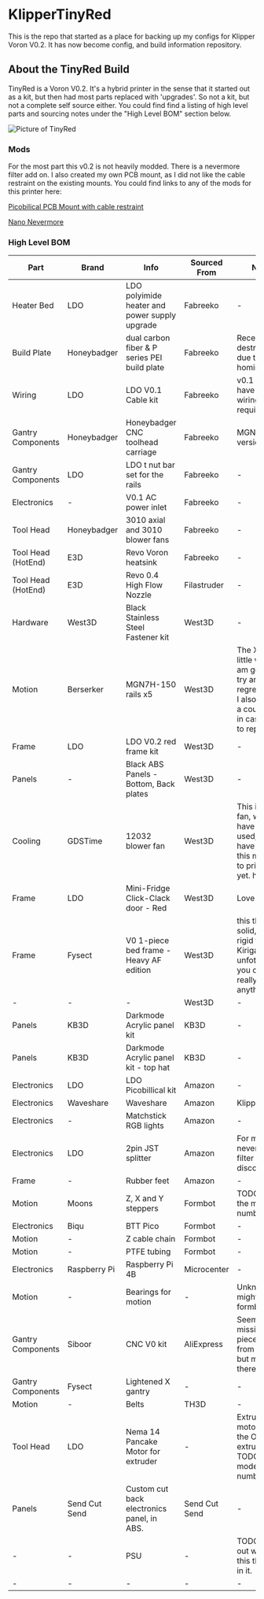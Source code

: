 # KlipperTinyRed
This is the repo that started as a place for backing up my configs for Klipper Voron V0.2. It has now become config, and build information repository.  

## About the TinyRed Build

TinyRed is a Voron V0.2.  It's a hybrid printer in the sense that it started out as a kit, but then had most parts replaced with 'upgrades'. So not a kit, but not a complete self source either.  You could find find a listing of high level parts and sourcing notes under the "High Level BOM" section below.  

![Picture of TinyRed](images/IMG_2201.heic)

### Mods
For the most part this v0.2 is not heavily modded.  There is a nevermore filter add on.  I also created my own PCB mount, as I did not like the cable restraint on the existing mounts.  You could find links to any of the mods for this printer here: 

[Picobilical PCB Mount with cable restraint](https://www.printables.com/model/1068141-ldo-v02-picobilical-umbilical-pcb-mount-remix)

[Nano Nevermore](https://www.printables.com/model/500513-voron-v0-tiny-recirculating-carbon-filter-mfnano-r)

### High Level BOM 

| Part    | Brand  | Info  | Sourced From  | Notes  |
| -------- | ------- | ------- | ------- | ------- |
| Heater Bed  | LDO    | LDO polyimide heater and power supply upgrade | Fabreeko | - |
| Build Plate | Honeybadger | dual carbon fiber & P series PEI build plate | Fabreeko | Recently destroyed due to homing error |
| Wiring | LDO | LDO V0.1 Cable kit | Fabreeko | v0.1 and v0.2 have similar wiring requirements |
| Gantry Components | Honeybadger | Honeybadger CNC toolhead carriage | Fabreeko | MGN7 version |
| Gantry Components | LDO | LDO t nut bar set for the rails | Fabreeko | - |
| Electronics | - | V0.1 AC power inlet | Fabreeko | - |
| Tool Head | Honeybadger | 3010 axial and 3010 blower fans | Fabreeko | - |
| Tool Head (HotEnd) | E3D | Revo Voron heatsink | Fabreeko | - |
| Tool Head (HotEnd) | E3D | Revo 0.4 High Flow Nozzle | Filastruder | - |
| Hardware | West3D | Black Stainless Steel Fastener kit | West3D | - |
| Motion | Berserker | MGN7H-150 rails x5 | West3D | The X rail is a little wobbly.  I am going to try and regrease, but I also ordered a couple rails in case i need to replace it. |
| Frame | LDO | LDO V0.2 red frame kit | West3D | - |
| Panels | - | Black ABS Panels - Bottom, Back plates | West3D | - |
| Cooling | GDSTime | 12032 blower fan | West3D | This is for aux fan, which I have not used, as I have not used this machine to print PLA yet. ha. |
| Frame | LDO | Mini-Fridge Click-Clack door - Red | West3D | Love this! |
| Frame | Fysect | V0 1-piece bed frame - Heavy AF edition | West3D | this thing is solid, more rigid then Kirigami, but unfotnately you cant really mount anything to it. |
| - | - | - | West3D | - |
| Panels | KB3D | Darkmode Acrylic panel kit | KB3D | - |
| Panels | KB3D | Darkmode Acrylic panel kit - top hat | KB3D | - |
| Electronics | LDO | LDO Picobillical kit | Amazon | - |
| Electronics | Waveshare | Waveshare | Amazon | KlipperScreen |
| Electronics | - | Matchstick RGB lights | Amazon | - |
| Electronics | LDO | 2pin JST splitter | Amazon | For modded nevermore filter for easy disconnect. |
| Frame | - | Rubber feet | Amazon | - |
| Motion | Moons | Z, X and Y steppers | Formbot | TODO: add in the model numbers |
| Electronics | Biqu | BTT Pico | Formbot | - |
| Motion | - | Z cable chain | Formbot | - |
| Motion | - | PTFE tubing | Formbot | - |
| Electronics | Raspberry Pi | Raspberry Pi 4B | Microcenter | - |
| Motion | - | Bearings for motion | - | Unknown, might be from formbot |
| Gantry Components | Siboor | CNC V0 kit | AliExpress | Seem to be missing a piece or two from the kit, but mostly there.  |
| Gantry Components | Fysect | Lightened X gantry | - | - |
| Motion | - | Belts | TH3D | - |
| Tool Head | LDO | Nema 14 Pancake Motor for extruder | - | Extruder motor is from the Orbiter v2 extruder.  TODO: Add model number |
| Panels | Send Cut Send | Custom cut back electronics panel, in ABS. | Send Cut Send | - |
| - | - | PSU | - | TODO: Find out what PSU this thing has in it. |
| - | - | - | - | - |
